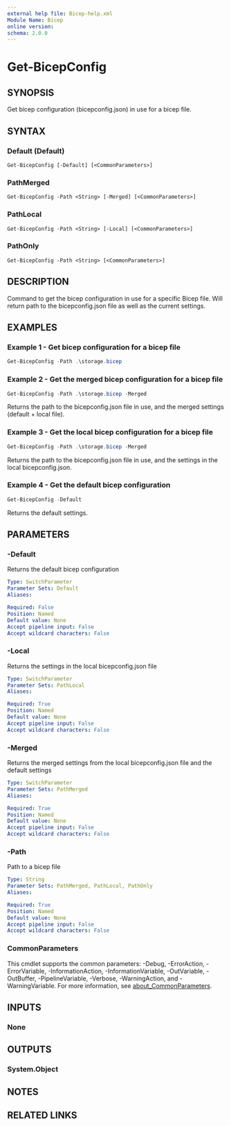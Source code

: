 ```yaml
---
external help file: Bicep-help.xml
Module Name: Bicep
online version:
schema: 2.0.0
---
```


# Get-BicepConfig

## SYNOPSIS
Get bicep configuration (bicepconfig.json) in use for a bicep file.

## SYNTAX

### Default (Default)
```
Get-BicepConfig [-Default] [<CommonParameters>]
```

### PathMerged
```
Get-BicepConfig -Path <String> [-Merged] [<CommonParameters>]
```

### PathLocal
```
Get-BicepConfig -Path <String> [-Local] [<CommonParameters>]
```

### PathOnly
```
Get-BicepConfig -Path <String> [<CommonParameters>]
```

## DESCRIPTION
Command to get the bicep configuration in use for a specific Bicep file. Will return path to the bicepconfig.json file as well as the current settings.

## EXAMPLES

### Example 1 - Get bicep configuration for a bicep file
```powershell
Get-BicepConfig -Path .\storage.bicep
```

### Example 2 - Get the merged bicep configuration for a bicep file
```powershell
Get-BicepConfig -Path .\storage.bicep -Merged
```

Returns the path to the bicepconfig.json file in use, and the merged settings (default + local file).


### Example 3 - Get the local bicep configuration for a bicep file
```powershell
Get-BicepConfig -Path .\storage.bicep -Merged
```

Returns the path to the bicepconfig.json file in use, and the settings in the local bicepconfig.json.

### Example 4 - Get the default bicep configuration
```powershell
Get-BicepConfig -Default
```

Returns the default settings.

## PARAMETERS

### -Default
Returns the default bicep configuration

```yaml
Type: SwitchParameter
Parameter Sets: Default
Aliases:

Required: False
Position: Named
Default value: None
Accept pipeline input: False
Accept wildcard characters: False
```

### -Local
Returns the settings in the local bicepconfig.json file

```yaml
Type: SwitchParameter
Parameter Sets: PathLocal
Aliases:

Required: True
Position: Named
Default value: None
Accept pipeline input: False
Accept wildcard characters: False
```

### -Merged
Returns the merged settings from the local bicepconfig.json file and the default settings

```yaml
Type: SwitchParameter
Parameter Sets: PathMerged
Aliases:

Required: True
Position: Named
Default value: None
Accept pipeline input: False
Accept wildcard characters: False
```

### -Path
Path to a bicep file

```yaml
Type: String
Parameter Sets: PathMerged, PathLocal, PathOnly
Aliases:

Required: True
Position: Named
Default value: None
Accept pipeline input: False
Accept wildcard characters: False
```

### CommonParameters
This cmdlet supports the common parameters: -Debug, -ErrorAction, -ErrorVariable, -InformationAction, -InformationVariable, -OutVariable, -OutBuffer, -PipelineVariable, -Verbose, -WarningAction, and -WarningVariable. For more information, see [about_CommonParameters](http://go.microsoft.com/fwlink/?LinkID=113216).

## INPUTS

### None

## OUTPUTS

### System.Object
## NOTES

## RELATED LINKS
